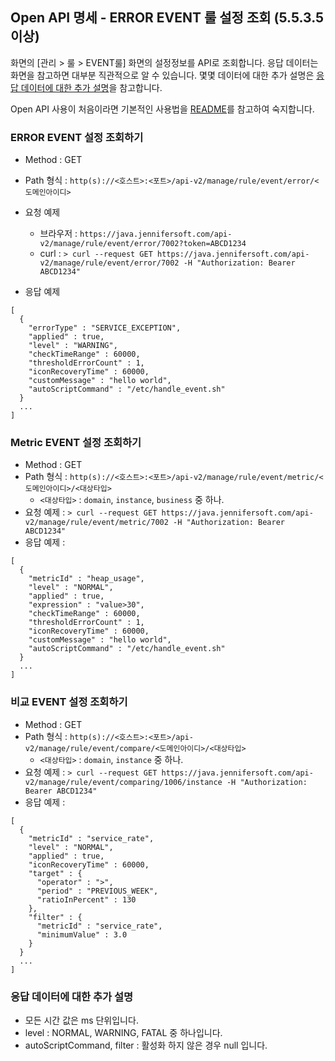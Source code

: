 ## Open API 명세 - ERROR EVENT 룰 설정 조회 (5.5.3.5 이상)

화면의 [관리 > 룰 > EVENT룰] 화면의 설정정보를 API로 조회합니다. 응답 데이터는 화면을 참고하면 대부분 직관적으로 알 수 있습니다. 몇몇 데이터에 대한 추가 설명은 [응답 데이터에 대한 추가 설명](#응답-데이터에-대한-추가-설명)을 참고합니다.

Open API 사용이 처음이라면 기본적인 사용법을 [README](/README.md)를 참고하여 숙지합니다.

### ERROR EVENT 설정 조회하기
- Method : GET
- Path 형식 : `http(s)://<호스트>:<포트>/api-v2/manage/rule/event/error/<도메인아이디>`
- 요청 예제
  - 브라우저 : `https://java.jennifersoft.com/api-v2/manage/rule/event/error/7002?token=ABCD1234`
  - curl : `> curl --request GET https://java.jennifersoft.com/api-v2/manage/rule/event/error/7002 -H "Authorization: Bearer ABCD1234"`


- 응답 예제
```
[
  {
    "errorType" : "SERVICE_EXCEPTION",
    "applied" : true,
    "level" : "WARNING",
    "checkTimeRange" : 60000,
    "thresholdErrorCount" : 1,
    "iconRecoveryTime" : 60000,
    "customMessage" : "hello world",
    "autoScriptCommand" : "/etc/handle_event.sh"
  }
  ...
]
````

### Metric EVENT 설정 조회하기
- Method : GET
- Path 형식 : `http(s)://<호스트>:<포트>/api-v2/manage/rule/event/metric/<도메인아이디>/<대상타입>`
  - `<대상타입>` : `domain`, `instance`, `business` 중 하나.
- 요청 예제 : `> curl --request GET https://java.jennifersoft.com/api-v2/manage/rule/event/metric/7002 -H "Authorization: Bearer ABCD1234"`
- 응답 예제 : 
```
[
  {
    "metricId" : "heap_usage",
    "level" : "NORMAL",
    "applied" : true,
    "expression" : "value>30",
    "checkTimeRange" : 60000,
    "thresholdErrorCount" : 1,
    "iconRecoveryTime" : 60000,
    "customMessage" : "hello world",
    "autoScriptCommand" : "/etc/handle_event.sh"
  }
  ...
]
```

### 비교 EVENT 설정 조회하기
- Method : GET
- Path 형식 : `http(s)://<호스트>:<포트>/api-v2/manage/rule/event/compare/<도메인아이디>/<대상타입>`
  - `<대상타입>` : `domain`, `instance` 중 하나.
- 요청 예제 : `> curl --request GET https://java.jennifersoft.com/api-v2/manage/rule/event/comparing/1006/instance -H "Authorization: Bearer ABCD1234"`
- 응답 예제 : 
```
[
  {
    "metricId" : "service_rate",
    "level" : "NORMAL",
    "applied" : true,
    "iconRecoveryTime" : 60000,
    "target" : {
      "operator" : ">",
      "period" : "PREVIOUS_WEEK", 
      "ratioInPercent" : 130
    },
    "filter" : {
      "metricId" : "service_rate",
      "minimumValue" : 3.0
    }
  }
  ...
]
```

### 응답 데이터에 대한 추가 설명
- 모든 시간 값은 ms 단위입니다.
- level : NORMAL, WARNING, FATAL 중 하나입니다.
- autoScriptCommand, filter : 활성화 하지 않은 경우 null 입니다. 
